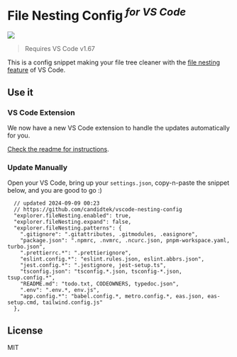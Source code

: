 <h1>File Nesting Config<sup><em> for VS Code</em></sup></h1>

![](https://user-images.githubusercontent.com/11247099/157142238-b00deecb-8d56-424f-9b20-ef6a6f5ddf99.png)

> Requires VS Code v1.67

This is a config snippet making your file tree cleaner with the [file nesting feature](https://code.visualstudio.com/updates/v1_67#_explorer-file-nesting) of VS Code.

## Use it

### VS Code Extension

We now have a new VS Code extension to handle the updates automatically for you.

[Check the readme for instructions](https://github.com/antfu/vscode-file-nesting-config/tree/main/extension).

### Update Manually

Open your VS Code, bring up your `settings.json`, copy-n-paste the snippet below, and you are good to go :)

<!-- eslint-skip -->

```jsonc
  // updated 2024-09-09 00:23
  // https://github.com/candidtek/vscode-nesting-config
  "explorer.fileNesting.enabled": true,
  "explorer.fileNesting.expand": false,
  "explorer.fileNesting.patterns": {
    ".gitignore": ".gitattributes, .gitmodules, .easignore",
    "package.json": ".npmrc, .nvmrc, .ncurc.json, pnpm-workspace.yaml, turbo.json",
    ".prettierrc.*": ".prettierignore",
    "eslint.config.*": "eslint.rules.json, eslint.abbrs.json",
    "jest.config.*": ".jestignore, jest-setup.ts",
    "tsconfig.json": "tsconfig.*.json, tsconfig-*.json, tsup.config.*",
    "README.md": "todo.txt, CODEOWNERS, typedoc.json",
	".env": ".env.*, env.js",
	"app.config.*": "babel.config.*, metro.config.*, eas.json, eas-setup.cmd, tailwind.config.js"
  },
```

## License

MIT
